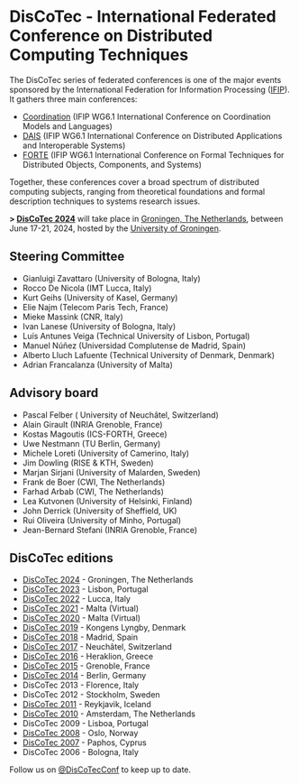 # DisCoTec - International Federated Conference on Distributed Computing Techniques

The DisCoTec series of federated conferences is one of the major events sponsored by the International Federation for Information Processing ([IFIP](http://www.ifip.org)).
It gathers three main conferences:
* [Coordination](/2024/coordination) (IFIP WG6.1 International Conference on Coordination Models and Languages)
* [DAIS](/2024/dais) (IFIP WG6.1 International Conference on Distributed Applications and Interoperable Systems)
* [FORTE](/2024/forte) (IFIP WG6.1 International Conference on Formal Techniques for Distributed Objects, Components, and Systems)

Together, these conferences cover a broad spectrum of distributed computing subjects, ranging from theoretical foundations and formal description techniques to systems research issues.

**\> [DisCoTec 2024](/2024/)** will take place in [Groningen, The Netherlands](/2024/venue), between June 17-21, 2024, hosted by the [University of Groningen](https://www.rug.nl).


## Steering Committee
* Gianluigi Zavattaro (University of Bologna, Italy)
* Rocco De Nicola (IMT Lucca, Italy)
* Kurt Geihs (University of Kasel, Germany)
* Elie Najm (Telecom Paris Tech, France)
* Mieke Massink (CNR, Italy)
* Ivan Lanese (University of Bologna, Italy)
* Luís Antunes Veiga (Technical University of Lisbon, Portugal)
* Manuel Núñez (Universidad Complutense de Madrid, Spain)
* Alberto Lluch Lafuente (Technical University of Denmark, Denmark)
* Adrian Francalanza (University of Malta)

## Advisory board
* Pascal Felber ( University of Neuchâtel, Switzerland)
* Alain Girault (INRIA Grenoble, France)
* Kostas Magoutis (ICS-FORTH, Greece)
* Uwe Nestmann (TU Berlin, Germany)
* Michele Loreti (University of Camerino, Italy)
* Jim Dowling (RISE & KTH, Sweden)
* Marjan Sirjani (University of Malarden, Sweden)
* Frank de Boer (CWI, The Netherlands)
* Farhad Arbab (CWI, The Netherlands)
* Lea Kutvonen (University of Helsinki, Finland)
* John Derrick (University of Sheffield, UK)
* Rui Oliveira (University of Minho, Portugal)
* Jean-Bernard Stefani (INRIA Grenoble, France)


## DisCoTec editions
* [DisCoTec 2024](/2024/) - Groningen, The Netherlands
* [DisCoTec 2023](/2023/) - Lisbon, Portugal
* [DisCoTec 2022](/2022/) - Lucca, Italy
* [DisCoTec 2021](/2021/) - Malta (Virtual)
* [DisCoTec 2020](/2020/) - Malta (Virtual)
* [DisCoTec 2019](/2019/) - Kongens Lyngby, Denmark
* [DisCoTec 2018](http://2018.discotec.org/) - Madrid, Spain
* [DisCoTec 2017](http://2017.discotec.org/) - Neuchâtel, Switzerland
* [DisCoTec 2016](http://2016.discotec.org/) - Heraklion, Greece
* [DisCoTec 2015](http://discotec2015.inria.fr/) - Grenoble, France
* [DisCoTec 2014](https://www.discotec2014.tu-berlin.de/) - Berlin, Germany
* DisCoTec 2013 - Florence, Italy
* DisCoTec 2012 - Stockholm, Sweden
* [DisCoTec 2011](http://discotec.ru.is/) - Reykjavik, Iceland
* [DisCoTec 2010](http://web.archive.org/web/20100806052340/http://discotec.project.cwi.nl/index.php/Main_Page) - Amsterdam, The Netherlands
* DisCoTec 2009 - Lisboa, Portugal
* [DisCoTec 2008](http://discotec08.ifi.uio.no/) - Oslo, Norway
* [DisCoTec 2007](http://www.discotec07.cs.ucy.ac.cy/) - Paphos, Cyprus
* DisCoTec 2006 - Bologna, Italy

Follow us on [@DisCoTecConf](https://twitter.com/DisCoTecConf) to keep up to date.
